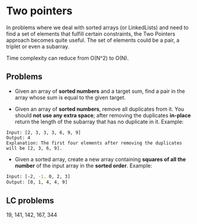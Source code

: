# Two pointers

In problems where we deal with sorted arrays (or LinkedLists) and need to find a set of elements that fulfill certain constraints, the Two Pointers approach becomes quite useful. The set of elements could be a pair, a triplet or even a subarray.

Time complexity can reduce from O(N^2) to O(N).

## Problems

* Given an array of **sorted numbers** and a target sum, find a pair in the array whose sum is equal to the given target.

* Given an array of **sorted numbers**, remove all duplicates from it. You should **not use any extra space**; after removing the duplicates **in-place** return the length of the subarray that has no duplicate in it.
Example:

```text
Input: [2, 3, 3, 3, 6, 9, 9]
Output: 4
Explanation: The first four elements after removing the duplicates will be [2, 3, 6, 9].
```

* Given a sorted array, create a new array containing **squares of all the number** of the input array in the **sorted order**. Example:

```bash
Input: [-2, -1, 0, 2, 3]
Output: [0, 1, 4, 4, 9]
```

## LC problems

19, 141, 142, 167, 344

